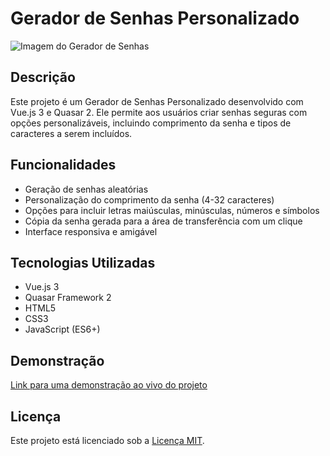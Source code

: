 # Gerador de Senhas Personalizado

![Imagem do Gerador de Senhas](link_para_sua_imagem.png)

## Descrição

Este projeto é um Gerador de Senhas Personalizado desenvolvido com Vue.js 3 e Quasar 2. Ele permite aos usuários criar senhas seguras com opções personalizáveis, incluindo comprimento da senha e tipos de caracteres a serem incluídos.

## Funcionalidades

- Geração de senhas aleatórias
- Personalização do comprimento da senha (4-32 caracteres)
- Opções para incluir letras maiúsculas, minúsculas, números e símbolos
- Cópia da senha gerada para a área de transferência com um clique
- Interface responsiva e amigável

## Tecnologias Utilizadas

- Vue.js 3
- Quasar Framework 2
- HTML5
- CSS3
- JavaScript (ES6+)

## Demonstração

[Link para uma demonstração ao vivo do projeto](https://andremts-gerador-senha.surge.sh/)

## Licença

Este projeto está licenciado sob a [Licença MIT](LICENSE).
